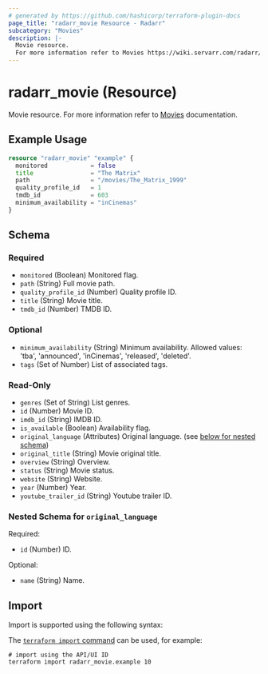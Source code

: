 ```yaml
---
# generated by https://github.com/hashicorp/terraform-plugin-docs
page_title: "radarr_movie Resource - Radarr"
subcategory: "Movies"
description: |-
  Movie resource.
  For more information refer to Movies https://wiki.servarr.com/radarr/library#movies documentation.
---
```


# radarr_movie (Resource)

<!-- subcategory:Movies -->
Movie resource.
For more information refer to [Movies](https://wiki.servarr.com/radarr/library#movies) documentation.

## Example Usage

```terraform
resource "radarr_movie" "example" {
  monitored            = false
  title                = "The Matrix"
  path                 = "/movies/The_Matrix_1999"
  quality_profile_id   = 1
  tmdb_id              = 603
  minimum_availability = "inCinemas"
}
```

<!-- schema generated by tfplugindocs -->
## Schema

### Required

- `monitored` (Boolean) Monitored flag.
- `path` (String) Full movie path.
- `quality_profile_id` (Number) Quality profile ID.
- `title` (String) Movie title.
- `tmdb_id` (Number) TMDB ID.

### Optional

- `minimum_availability` (String) Minimum availability.
Allowed values: 'tba', 'announced', 'inCinemas', 'released', 'deleted'.
- `tags` (Set of Number) List of associated tags.

### Read-Only

- `genres` (Set of String) List genres.
- `id` (Number) Movie ID.
- `imdb_id` (String) IMDB ID.
- `is_available` (Boolean) Availability flag.
- `original_language` (Attributes) Original language. (see [below for nested schema](#nestedatt--original_language))
- `original_title` (String) Movie original title.
- `overview` (String) Overview.
- `status` (String) Movie status.
- `website` (String) Website.
- `year` (Number) Year.
- `youtube_trailer_id` (String) Youtube trailer ID.

<a id="nestedatt--original_language"></a>
### Nested Schema for `original_language`

Required:

- `id` (Number) ID.

Optional:

- `name` (String) Name.

## Import

Import is supported using the following syntax:

The [`terraform import` command](https://developer.hashicorp.com/terraform/cli/commands/import) can be used, for example:

```shell
# import using the API/UI ID
terraform import radarr_movie.example 10
```
